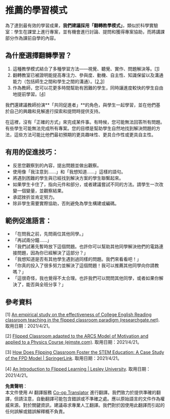 <!--
CO_OP_TRANSLATOR_METADATA:
{
  "original_hash": "012bbd19f13171be32ac9ba21d4186c2",
  "translation_date": "2025-08-24T20:53:32+00:00",
  "source_file": "recommended-learning-model.md",
  "language_code": "tw"
}
-->
# 推薦的學習模式

為了達到最有效的學習成果，**我們建議採用「翻轉教學模式」**，類似於科學實驗室：學生在課堂上進行專案，並有機會進行討論、提問和獲得專案協助，而將講課部分作為課前自學的內容。

## 為什麼選擇翻轉學習？

1. 這種教學模式結合了多種學習方法——視覺、聽覺、實作、問題解決等。[[1]](../..)
2. 翻轉教室已被證明能提高專注力、參與度、動機、自主性、知識保留以及溝通能力（包括師生之間和學生之間的溝通）。[[2,3]](../..)
3. 作為教師，您可以花更多時間幫助有困難的學生，同時讓進度較快的學生自由地提前學習。[[4]](../..)

我們還建議教師扮演**「共同促進者」**的角色，與學生一起學習，並在他們基於自己的興趣和見解進行探索和提問時提供支持。

在這裡，沒有「正確的方式」來完成某件事。有時候，您可能無法回答所有問題。有些學生可能無法完成所有專案。您的目標是幫助學生自然地找到解決問題的方法，這些方法可能比他們最初預期的更具趣味性、更具合作性或更具自主性。

## 有用的促進技巧：

* 反思您觀察到的內容，提出問題並做出觀察。
* 使用像「我注意到……」和「我想知道……」這樣的語句。
* 將遇到困難的學生與已經找到解決方案的學生聯繫起來。
* 如果學生卡住了，指向元件和部分，或者建議嘗試不同的方法。請學生一次改變一個變量，並觀察結果。
* 承認挫折並肯定努力。
* 除非學生需要實際協助，否則避免為學生構建或編碼。

## 範例促進語言：

* 「在問我之前，先問兩位其他同學。」
* 「再試兩分鐘……」
* 「我們試著先暫時放下這個問題。也許你可以幫助其他同學解決他們的電路連接問題，因為你已經解決了這部分？」
* 「我想知道是否有其他學生遇到過同樣的問題。我們來看看吧！」
* 「你真的投入了很多努力並解決了這個問題！我可以推薦其他同學向你請教嗎？」
* 「這很奇怪，我也覺得不太合理。也許我們可以問問其他同學，或者如果你解決了，能否與全班分享？」

## 參考資料

[1] [An empirical study on the effectiveness of College English Reading classroom teaching in the flipped classroom paradigm (researchgate.net)](https://www.researchgate.net/publication/322264495_An_empirical_study_on_the_effectiveness_of_College_English_Reading_classroom_teaching_in_the_flipped_classroom_paradigm). 取用日期：2021/4/21。

[2] [Flipped Classroom adapted to the ARCS Model of Motivation and applied to a Physics Course (ejmste.com)](https://www.ejmste.com/article/flipped-classroom-adapted-to-the-arcs-model-of-motivation-and-applied-to-a-physics-course-4562). 取用日期：2021/4/21。

[3] [How Does Flipping Classroom Foster the STEM Education: A Case Study of the FPD Model | SpringerLink](https://link.springer.com/article/10.1007/s10758-020-09443-9). 取用日期：2021/4/21。

[4] [An Introduction to Flipped Learning | Lesley University](https://lesley.edu/article/an-introduction-to-flipped-learning#:~:text=An%20Introduction%20to%20Flipped%20Learning.%20Flipped%20learning%20is,advancements%20in%20the%20modern%20classroom%20is%20flipped%20learning.). 取用日期：2021/4/21。

**免責聲明**：  
本文件使用 AI 翻譯服務 [Co-op Translator](https://github.com/Azure/co-op-translator) 進行翻譯。我們致力於提供準確的翻譯，但請注意，自動翻譯可能包含錯誤或不準確之處。應以原始語言的文件作為權威來源。對於關鍵資訊，建議尋求專業人工翻譯。我們對於因使用此翻譯而引起的任何誤解或錯誤解釋概不負責。